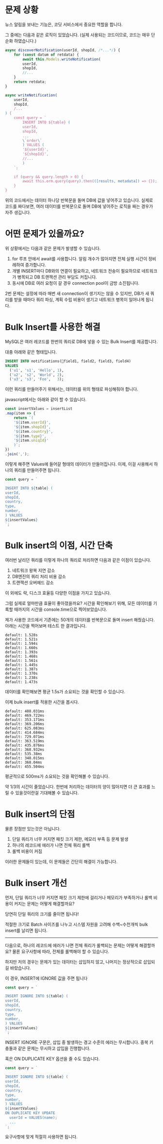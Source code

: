 # 문제 상황

뉴스 알림을 보내는 기능은, 코딧 서비스에서 중요한 역할을 합니다.

그 중에는 다음과 같은 로직이 있었습니다.
(실제 사용되는 코드이므로, 코드는 매우 단순화 하였습니다.)

```javascript
async discoverNotification(userId, shopId, /*...*/) {
	for (const datum of retdata) {
		await this.Models.writeNotification(
		userId,
		shopId,
		//...
	}
	return retdata;
}
```

```javascript
async writeNotification(
	userId,
	shopId,
	/...
) {
	const query = `
		INSERT INTO ${table} (
		userId,
		shopId,
		...
		\`order\`
		) VALUES (
		'${userId}',
		'${shopId}',
		//...
		)
	`;
	  
	if (query && query.length > 0) {
		await this.orm.query(query).then(([results, metadata]) => {});
	}
}
```

위의 코드에서는 데이터 하나당 반복문을 돌며 DB에 값을 넣어주고 있습니다.
실제로 코드를 짜다보면, 여러 데이터를 반복문으로 돌며 DB에 넣어주는 로직을 짜는 경우가 자주 생깁니다.

# 어떤 문제가 있을까요?

위 상황에서는 다음과 같은 문제가 발생할 수 있습니다.
1. for 루프 안에서 await를 사용합니다. 알림 개수가 많아지면 전체 실행 시간이 정비례하여 증가합니다.
2. 개별 INSERT마다 DB와의 연결이 필요하고, 네트워크 전송이 필요하므로 네트워크가 병목되고 DB 트랜잭션 관리 부담도 커집니다.
3. 동시에 DB로 여러 요청이 갈 경우 connection pool이 금방 소진됩니다.

2번 문제는 설정에 따라 매번 새 connection이 생기지는 않을 수 있지만, DB가 새 쿼리를 받을 때마다 쿼리 파싱, 계획 수립 비용이 생기고 네트워크 병목이 일어나게 됩니다.

# Bulk Insert를 사용한 해결

MySQL은 여러 레코드를 한번의 쿼리로 DB에 넣을 수 있는 Bulk Insert를 제공합니다.

대충 아래와 같은 형태입니다.
``` sql
INSERT INTO notifications(field1, field2, field3, field4)
VALUES
  ('u1', 's1', 'Hello', 1),
  ('u2', 's2', 'World', 2),
  ('u3', 's3', 'Foo',   3);
```

이런 쿼리를 만들어주기 위해서는, 데이터를 위의 형태로 파싱해줘야 합니다.

javascript에서는 아래와 같이 할 수 있습니다.

```javascript
const insertValues = insertList
.map(item => {
	return `(
	'${item.userId}',
	'${item.shopId}',
	'${item.country}',
	'${item.type}',
	'${item.uniqId}'
	)`;
})
.join(',');
```

이렇게 해주면 Values에 들어갈 형태의 데이터가 만들어집니다.
이제, 이걸 사용해서 하나의 쿼리를 만들어주면 됩니다.
``` javascript
const query = `

INSERT INTO ${table} (
userId,
shopId,
country,
type,
number,
) VALUES
${insertValues}
`;
```

# Bulk insert의 이점, 시간 단축
여러번 날리던 쿼리를 이렇게 하나의 쿼리로 처리하면 다음과 같은 이점이 있습니다.

1. 네트워크 왕복 지연 감소
2. DB엔진의 쿼리 처리 비용 감소
3. 트랜잭션 오버헤드 감소

이 외에도 락, 디스크 효율등 다양한 이점을 가지고 있습니다.

그럼 실제로 얼마만큼 효율이 좋아졌을까요? 
시간을 확인해보기 위해, 모든 데이터를 기록할 때까지의 시간을 console.time으로 찍어보았습니다.

제가 사용한 코드에서 기존에는 50개의 데이터를 반복문으로 돌며 insert 해줬습니다.
아래는 시간을 찍어보며 테스트 한 결과입니다.
```
default: 1.528s
default: 1.521s
default: 1.594s
default: 1.660s
default: 1.393s
default: 1.468s
default: 1.561s
default: 1.445s
default: 1.387s
default: 1.370s
default: 1.238s
default: 1.473s
```
데이터를 확인해보면 평균 1.5s가 소요되는 것을 확인할 수 있습니다.

이제 bulk insert를 적용한 시간을 봅시다.
```
default: 488.031ms
default: 469.722ms
default: 353.171ms
default: 369.206ms
default: 625.083ms
default: 414.684ms
default: 729.071ms
default: 363.519ms
default: 435.876ms
default: 368.932ms
default: 535.38ms
default: 348.015ms
default: 368.04ms
default: 455.504ms
```
평균적으로 500ms가 소요되는 것을 확인해볼 수 있습니다.

약 1/3의 시간이 줄었습니다. 한번에 처리하는 데이터의 양이 많아지면 더 큰 효과를 느릴 수 있을것이란걸 기대해볼 수 있습니다.

# Bulk insert의 단점
물론 장점만 있는것은 아닙니다.

1. 단일 쿼리가 너무 커지면 패킷 크기 제한, 메모리 부족 등 문제 발생
2. 하나의 레코드에 에러가 나면 전체 쿼리 롤백
3. 롤백 비용이 커짐

이러한 문제들이 있는데, 이 문제들은 간단히 해결이 가능합니다.

# Bulk insert 개선

먼저, 단일 쿼리가 너무 커지면 패킷 크기 제한에 걸리거나 메모리가 부족하거나 롤백 비용이 커지는 문제는 어떻게 해결할까요?

당연히 단일 쿼리의 크기를 줄이면 됩니다!

적절한 크기로 Batch 사이즈를 나누고 시스템 자원을 고려해 수백~수천개씩 bulk insert를 날리면 됩니다.

---
다음으로, 하나의 레코드에 에러가 나면 전체 쿼리가 롤백되는 문제는 어떻게 해결할까요?
물론 요구사항에 따라, 전체를 롤백해야 할 수 있습니다.

하지만 저의 경우는 문제가 있는 데이터는 삽입하지 않고, 나머지는 정상적으로 삽입되길 바랐습니다.

이 경우, INSERT에 IGNORE 값을 주면 됩니다
``` javascript
const query = `

INSERT IGNORE INTO ${table} (
userId,
shopId,
country,
type,
number,
) VALUES
${insertValues}
`;
```

INSERT IGNORE 구문은, 삽입 중 발생하는 경고 수준의 에러는 무시합니다.
중복 키 충돌과 같은 문제는 무시하고 삽입을 진행합니다.

혹은 ON DUPLICATE KEY 옵션을 줄 수도 있습니다.
``` javascript
const query = `

INSERT IGNORE INTO ${table} (
userId,
shopId,
country,
type,
number,
) VALUES
${insertValues}
ON DUPLICATE KEY UPDATE
  userId = VALUES(name);
  ...
`;
```

요구사항에 맞게 적절히 사용하면 됩니다.